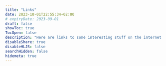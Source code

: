```yaml
---
title: "Links"
date: 2023-10-01T22:55:34+02:00
# expiryDate: 2023-09-01
draft: false
showToc: true
TocOpen: false
description: "Here are links to some interesting stuff on the internet."
disableShare: true
disableHLJS: false
searchHidden: false
hidemeta: true
---
```


